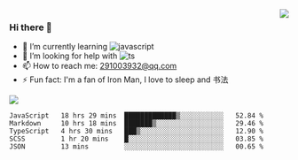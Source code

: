 <img align='right' src='https://github-readme-stats.vercel.app/api?username=niaogege&show_icons=true&theme=radical'/>

### Hi there 👋

- 🌱 I’m currently learning ![javascript](https://img.shields.io/badge/javacript-learn-orange)
- 🤔 I’m looking for help with ![ts](https://img.shields.io/badge/ts-learn-yellow)
- 📫 How to reach me: 291003932@qq.com
- ⚡ Fun fact:  I'm a fan of Iron Man, I love to sleep and 书法

![](https://github-readme-stats.vercel.app/api/top-langs/?username=niaogege&layout=compact)

<!--START_SECTION:waka-->
```text
JavaScript   18 hrs 29 mins  █████████████▒░░░░░░░░░░░   52.84 % 
Markdown     10 hrs 18 mins  ███████▒░░░░░░░░░░░░░░░░░   29.46 % 
TypeScript   4 hrs 30 mins   ███▒░░░░░░░░░░░░░░░░░░░░░   12.90 % 
SCSS         1 hr 20 mins    █░░░░░░░░░░░░░░░░░░░░░░░░   03.85 % 
JSON         13 mins         ░░░░░░░░░░░░░░░░░░░░░░░░░   00.65 % 
```
<!--END_SECTION:waka-->
